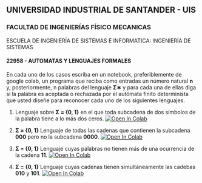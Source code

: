 ## UNIVERSIDAD INDUSTRIAL DE SANTANDER - UIS
### FACULTAD DE INGENIERÍAS FÍSICO MECANICAS
ESCUELA DE INGENIERÍA DE SISTEMAS E INFORMATICA: INGENIERÍA DE SISTEMAS
#### 22958 - AUTOMATAS Y LENGUAJES FORMALES


En cada uno de los casos escriba en un notebook, preferiblemente de google colab, un programa que reciba como
entradas un número natural **n** y, posteriormente, n palabras del lenguaje **Σ∗** y para cada una de ellas diga si la
palabra es aceptada o rechazada por el autómata finito determinista que usted diseñe para reconocer cada uno
de los siguientes lenguajes.

1. Lenguaje sobre **Σ = {0, 1}** en el que toda subcadena de dos símbolos de la palabra tiene a lo más dos
ceros.  [![Open In Colab](https://colab.research.google.com/assets/colab-badge.svg)](https://colab.research.google.com/drive/1lpZq4pRnVdClszYUX2-HRDoSm8JckbNj?usp=sharing)

2. **Σ = {0, 1}** Lenguaje de todas las cadenas que contienen la subcadena **000** pero no la subcadena **0000**.   [![Open In Colab](https://colab.research.google.com/assets/colab-badge.svg)](https://colab.research.google.com/drive/1WJQEWghR_32pBm79tKGunzLvv_WWtFrM?usp=sharing)

3. **Σ = {0, 1}** Lenguaje cuyas palabras no tienen más de una ocurrencia de la cadena **11**.  [![Open In Colab](https://colab.research.google.com/assets/colab-badge.svg)](https://colab.research.google.com/drive/1MhC0dPbKpRFdZwxeul4KUAys1g9BcP0B?usp=sharing)

4. **Σ = {0, 1}** Lenguaje cuyas cadenas tienen simultáneamente las cadebas **010** y **101**.  [![Open In Colab](https://colab.research.google.com/assets/colab-badge.svg)](https://colab.research.google.com/drive/1jP-xejoeA_PMMHe5NuSHIjC8QJcIiUbr?usp=sharing)
